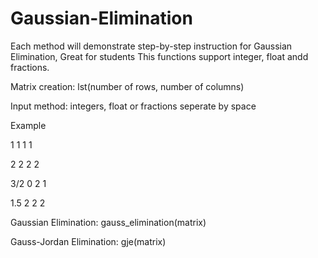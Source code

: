 # Gaussian-Elimination

Each method will demonstrate step-by-step instruction for Gaussian Elimination, Great for students
This functions support integer, float andd fractions.

Matrix creation: lst(number of rows, number of columns)

Input method: integers, float or fractions seperate by space

Example

1 1 1 1

2 2 2 2

3/2 0 2 1

1.5 2 2 2
    

Gaussian Elimination: gauss_elimination(matrix)


Gauss-Jordan Elimination: gje(matrix)
